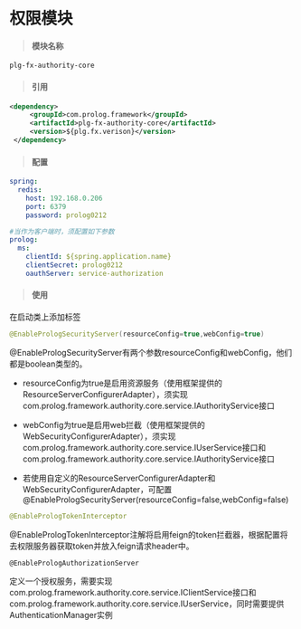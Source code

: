 # 权限模块

> #### 模块名称

```
plg-fx-authority-core
```

> #### 引用

```xml
<dependency>
     <groupId>com.prolog.framework</groupId>
     <artifactId>plg-fx-authority-core</artifactId>
     <version>${plg.fx.verison}</version>
 </dependency>
```

> #### 配置

```yaml
spring:
  redis:
    host: 192.168.0.206
    port: 6379
    password: prolog0212

#当作为客户端时，须配置如下参数
prolog: 
  ms: 
    clientId: ${spring.application.name}
    clientSecret: prolog0212
    oauthServer: service-authorization
```

> #### 使用

在启动类上添加标签

```java
@EnablePrologSecurityServer(resourceConfig=true,webConfig=true)
```

@EnablePrologSecurityServer有两个参数resourceConfig和webConfig，他们都是boolean类型的。

* resourceConfig为true是启用资源服务（使用框架提供的ResourceServerConfigurerAdapter），须实现com.prolog.framework.authority.core.service.IAuthorityService接口

* webConfig为true是启用web拦截（使用框架提供的WebSecurityConfigurerAdapter），须实现com.prolog.framework.authority.core.service.IUserService接口和com.prolog.framework.authority.core.service.IAuthorityService接口

* 若使用自定义的ResourceServerConfigurerAdapter和WebSecurityConfigurerAdapter，可配置@EnablePrologSecurityServer\(resourceConfig=false,webConfig=false\)

```java
@EnablePrologTokenInterceptor
```

@EnablePrologTokenInterceptor注解将启用feign的token拦截器，根据配置将去权限服务器获取token并放入feign请求header中。

```
@EnablePrologAuthorizationServer
```

定义一个授权服务，需要实现com.prolog.framework.authority.core.service.IClientService接口和com.prolog.framework.authority.core.service.IUserService，同时需要提供AuthenticationManager实例

